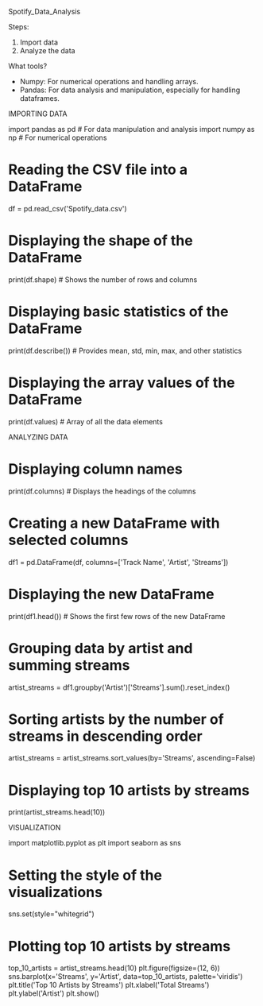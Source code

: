 Spotify_Data_Analysis

Steps:

1. Import data
2. Analyze the data

What tools?

+ Numpy: For numerical operations and handling arrays.
+ Pandas: For data analysis and manipulation, especially for handling dataframes.

  

IMPORTING DATA

import pandas as pd  # For data manipulation and analysis
import numpy as np  # For numerical operations

# Reading the CSV file into a DataFrame
df = pd.read_csv('Spotify_data.csv')

# Displaying the shape of the DataFrame
print(df.shape)  # Shows the number of rows and columns

# Displaying basic statistics of the DataFrame
print(df.describe())  # Provides mean, std, min, max, and other statistics

# Displaying the array values of the DataFrame
print(df.values)  # Array of all the data elements


ANALYZING DATA

# Displaying column names
print(df.columns)  # Displays the headings of the columns

# Creating a new DataFrame with selected columns
df1 = pd.DataFrame(df, columns=['Track Name', 'Artist', 'Streams'])

# Displaying the new DataFrame
print(df1.head())  # Shows the first few rows of the new DataFrame

# Grouping data by artist and summing streams
artist_streams = df1.groupby('Artist')['Streams'].sum().reset_index()

# Sorting artists by the number of streams in descending order
artist_streams = artist_streams.sort_values(by='Streams', ascending=False)

# Displaying top 10 artists by streams
print(artist_streams.head(10))

VISUALIZATION

import matplotlib.pyplot as plt
import seaborn as sns

# Setting the style of the visualizations
sns.set(style="whitegrid")

# Plotting top 10 artists by streams
top_10_artists = artist_streams.head(10)
plt.figure(figsize=(12, 6))
sns.barplot(x='Streams', y='Artist', data=top_10_artists, palette='viridis')
plt.title('Top 10 Artists by Streams')
plt.xlabel('Total Streams')
plt.ylabel('Artist')
plt.show()


